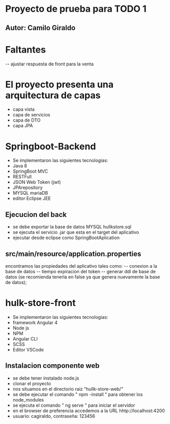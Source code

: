 # Proyecto de prueba para TODO 1
## Autor: Camilo Giraldo

# Faltantes
-- ajustar respuesta de front para la venta

# El proyecto presenta una arquitectura de capas 
- capa vista
- capa de servicios
- capa de DTO
- capa JPA


# Springboot-Backend
- Se implementaron las siguientes tecnologias: 
- Java 8
- SpringBoot MVC
- RESTFull
- JSON Web Token (jwt)
- JPArepository
- MYSQL mariaDB
- editor Eclipse JEE

## Ejecucion del back
- se debe exportar la base de datos MYSQL hullkstore.sql
- se ejecuta el servicio .jar que esta en el target del aplicativo
- ejecutar desde eclipse como SpringBootAplication

## src/main/resource/application.properties
encontramos las propiedades del aplicativo tales como:
-- conexion a la base de datos
-- tiempo expiracion del token
-- generar ddl de base de datos (se recomienda tenerla en false ya que genera nuevamente la base de datos);

# hulk-store-front
- Se implementaron las siguientes tecnologias: 
- framework Angular 4
- Node js
- NPM
- Angular CLI
- SCSS
- Editor VSCode

## Instalacion componente web
- se debe tener instalado node.js
- clonar el proyecto
- nos situamos en el directorio raiz "hullk-store-web/"
- se debe ejecutar el comando " npm -install " para obtener los node_modules
- se ejecuta el comando " ng serve " para iniciar el servidor
- en el browser de preferencia accedemos a la URL hhtp://localhost:4200
- usuario: cagiraldo, contraseña: 123456
